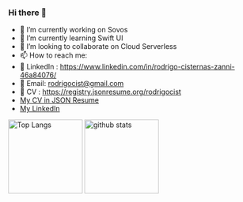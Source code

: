 ### Hi there 👋

<!--
**rodrigocist/rodrigocist** is a ✨ _special_ ✨ repository because its `README.md` (this file) appears on your GitHub profile.

Here are some ideas to get you started:

- 🔭 I’m currently working on ...
- 🌱 I’m currently learning ...
- 👯 I’m looking to collaborate on ...
- 🤔 I’m looking for help with ...
- 💬 Ask me about ...
- 📫 How to reach me: ...
- 😄 Pronouns: ...
- ⚡ Fun fact: ...
-->

- 🔭 I’m currently working on Sovos
- 🌱 I’m currently learning Swift UI
- 👯 I’m looking to collaborate on Cloud Serverless
- 📫 How to reach me:
- 🔗 LinkedIn : https://www.linkedin.com/in/rodrigo-cisternas-zanni-46a84076/
- 📧 Email: rodrigocist@gmail.com
- 📰 CV : https://registry.jsonresume.org/rodrigocist
- [My CV in JSON Resume](https://registry.jsonresume.org/rodrigocist)
- [My LinkedIn](https://www.linkedin.com/in/rodrigo-cisternas-zanni-46a84076/)

      
      
[//]: <> (This is also a comment.)
<!-- markdownlint-disable MD033 -->
<p align="left">
  <img alt="Top Langs" height="150px" src="https://github-readme-stats.vercel.app/api/top-langs/?username=rodrigocist&layout=compact&show_icons=true&theme=onedark&count_private=true" />
  <img alt="github stats" height="150px" src="https://github-readme-stats.vercel.app/api?username=rodrigocist&theme=onedark&show_icons=true&count_private=true" />
</p>
